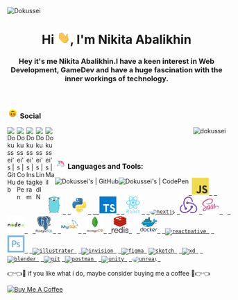![Dоkussei](./asset/baner.gif)

<h1 align="center">Hi <img src="./asset/wave.gif" width="30">, I'm Nikita Abalikhin</h1>
<!--  -->
<h3 align="center">Hey it's me Nikita Abalikhin.I have a keen interest in Web Development, GameDev and have a huge fascination with the inner workings of technology.</h3>

<br />

### <img src="./asset/upside_face.gif" width="25"> **Social**

<a href="https://github.com/Dokussei" target="_blank" >
  <img align="left" alt="Dokussei's | GitHub" width="22px" src="https://img.icons8.com/glyph-neue/512/FFFFFF/github.png" />
</a>
<a href="hhttps://codepen.io/Dokussei" target="_blank" >
  <img align="left" alt="Dokussei's | CodePen" width="22px" src="https://cdn.worldvectorlogo.com/logos/codepen-icon.svg" />
</a>
<a href="https://www.instagram.com/dokussei/" target="_blank" >
  <img align="left" alt="Dokussei's | Instagram" width="22px" src="https://raw.githubusercontent.com/hussainweb/hussainweb/main/icons/instagram.png" />
</a>
<a href="https://www.linkedin.com/in/dokusei" target="_blank" >
  <img align="left" alt="Dokussei's | LinkedIN" width="22px" src="https://raw.githubusercontent.com/peterthehan/peterthehan/master/assets/linkedin.svg" />
</a>
<a href="mailto:dokussei@gmail.com">
  <img align="left" alt="Dokussei's | Mail" width="22px" src="https://cdn.worldvectorlogo.com/logos/official-gmail-icon-2020-.svg" />
</a>

<p align="right"> <img src="https://komarev.com/ghpvc/?username=dokussei&label=Profile%20views&color=0e75b6&style=flat" alt="dokussei"/> </p>

<br />

### <img src="./asset/unicorn.gif" width="25"> **Languages and Tools:**

<a href="https://github.com/Dokussei" target="_blank" >
  <img align="left" alt="Dokussei's | GitHub" height="40px"  src="https://img.icons8.com/glyph-neue/512/FFFFFF/github.png" />
<a href="hhttps://codepen.io/Dokussei" target="_blank" >
  <img align="left" alt="Dokussei's | CodePen" height="40px" src="https://cdn.worldvectorlogo.com/logos/codepen-icon.svg" />
</a>
<code><a href="https://developer.mozilla.org/en-US/docs/Web/JavaScript" target="_blank" > <img src="https://raw.githubusercontent.com/devicons/devicon/master/icons/javascript/javascript-original.svg" alt="javascript" width="40" height="40"/> </a></code>
<code><a href="https://golang.org" target="_blank" > <img src="https://raw.githubusercontent.com/devicons/devicon/master/icons/go/go-original.svg" alt="go" width="40" height="40"/> </a></code>
<code><a href="https://www.python.org" target="_blank" > <img src="https://raw.githubusercontent.com/devicons/devicon/master/icons/python/python-original.svg" alt="python" width="40" height="40"/> </a></code>
<code><a href="https://www.sketch.com/" target="_blank" > <a href="https://www.typescriptlang.org/" target="_blank" > <img src="https://raw.githubusercontent.com/devicons/devicon/master/icons/typescript/typescript-original.svg" alt="typescript" width="40" height="40"/> </a></code>
<code><a href="https://reactjs.org/" target="_blank" > <img src="https://raw.githubusercontent.com/devicons/devicon/master/icons/react/react-original-wordmark.svg" alt="react" width="40" height="40"/> </a></code>
<code><a href="https://nextjs.org/" target="_blank" > <img src="https://cdn.worldvectorlogo.com/logos/next-js.svg" alt="nextjs" width="40" height="40" style="background:#ffffff; border-radius: 100%;"/></a></code>
<code><a href="https://redux.js.org" target="_blank" > <img src="https://raw.githubusercontent.com/devicons/devicon/master/icons/redux/redux-original.svg" alt="redux" width="40" height="40"/></a></code>
<code><a href="https://sass-lang.com" target="_blank" > <img src="https://raw.githubusercontent.com/devicons/devicon/master/icons/sass/sass-original.svg" alt="sass" width="40" height="40"/> </a></code>
<code> <a href="https://nodejs.org" target="_blank" > <img src="https://raw.githubusercontent.com/devicons/devicon/master/icons/nodejs/nodejs-original-wordmark.svg" alt="nodejs" width="40" height="40"/> </a></code>
<code> <a href="https://www.postgresql.org" target="_blank" > <img src="https://raw.githubusercontent.com/devicons/devicon/master/icons/postgresql/postgresql-original-wordmark.svg" alt="postgresql" width="40" height="40"/> </a></code>
<code><a href="https://www.mysql.com/" target="_blank" > <img src="https://raw.githubusercontent.com/devicons/devicon/master/icons/mysql/mysql-original-wordmark.svg" alt="mysql" width="40" height="40"/> </a></code>
<code><a href="https://www.mongodb.com/" target="_blank" > <img src="https://raw.githubusercontent.com/devicons/devicon/master/icons/mongodb/mongodb-original-wordmark.svg" alt="mongodb" width="40" height="40"/> </a></code>
<code><a href="https://redis.io" target="_blank" > <img src="https://raw.githubusercontent.com/devicons/devicon/master/icons/redis/redis-original-wordmark.svg" alt="redis" width="40" height="40"/> </a></code>
<code> <a href="https://www.docker.com/" target="_blank" > <img src="https://raw.githubusercontent.com/devicons/devicon/master/icons/docker/docker-original-wordmark.svg" alt="docker" width="40" height="40"/> </a></code>
<code><a href="https://reactnative.dev/" target="_blank" > <img src="https://reactnative.dev/img/header_logo.svg" alt="reactnative" width="40" height="40"/> </a></code>
<code><a href="https://www.photoshop.com/en" target="_blank" > <img src="https://raw.githubusercontent.com/devicons/devicon/master/icons/photoshop/photoshop-line.svg" alt="photoshop" width="40" height="40"/> </a></code>
<code><a href="https://www.adobe.com/in/products/illustrator.html" target="_blank" > <img src="https://www.vectorlogo.zone/logos/adobe_illustrator/adobe_illustrator-icon.svg" alt="illustrator" width="40" height="40"/> </a></code>
<code><a href="https://www.invisionapp.com/" target="_blank" > <img src="https://www.vectorlogo.zone/logos/invisionapp/invisionapp-icon.svg" alt="invision" width="40" height="40"/> </a></code>
<code><a href="https://www.figma.com/" target="_blank" > <img src="https://www.vectorlogo.zone/logos/figma/figma-icon.svg" alt="figma" width="40" height="40"/> </a></code>
<code><a href="https://www.sketch.com/" target="_blank" ><img src="https://www.vectorlogo.zone/logos/sketchapp/sketchapp-icon.svg" alt="sketch" width="40" height="40"/> </a></code>
<code><a href="https://www.adobe.com/products/xd.html" target="_blank" > <img src="https://cdn.worldvectorlogo.com/logos/adobe-xd.svg" alt="xd" width="40" height="40"/> </a></code>
<code><a href="https://www.blender.org/" target="_blank" > <img src="https://download.blender.org/branding/community/blender_community_badge_white.svg" alt="blender" width="40" height="40"/> </a></code>
<code><a href="https://git-scm.com/" target="_blank" > <img src="https://www.vectorlogo.zone/logos/git-scm/git-scm-icon.svg" alt="git" width="40" height="40"/></a></code>
<code><a href="https://postman.com" target="_blank" > <img src="https://www.vectorlogo.zone/logos/getpostman/getpostman-icon.svg" alt="postman" width="40" height="40"/> </a></code>
<code><a href="https://unity.com/" target="_blank" > <img src="https://www.vectorlogo.zone/logos/unity3d/unity3d-icon.svg" alt="unity" width="40" height="40"/> </a></code>
<code><a href="https://unrealengine.com/" target="_blank" > <img src="https://raw.githubusercontent.com/kenangundogan/fontisto/036b7eca71aab1bef8e6a0518f7329f13ed62f6b/icons/svg/brand/unreal-engine.svg" alt="unreal" width="40" height="40" style="background:#ffffff; border-radius: 100%;"/> </a></code>

<br />

👉👈🥺 if you like what i do, maybe consider buying me a coffee 🥺👉👈

<a href="https://www.buymeacoffee.com/abhisheknaiidu" target="_blank"><img src="https://cdn.buymeacoffee.com/buttons/v2/default-red.png" alt="Buy Me A Coffee" width="130" ></a>

<br />
